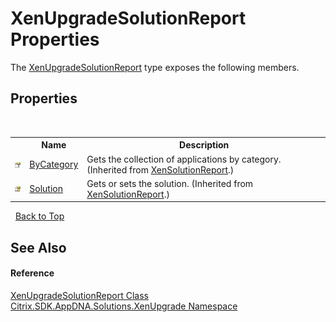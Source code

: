 # XenUpgradeSolutionReport Properties
 

The <a href="6c349aae-49af-7813-4355-343715be0c1e">XenUpgradeSolutionReport</a> type exposes the following members.


## Properties
&nbsp;<table><tr><th></th><th>Name</th><th>Description</th></tr><tr><td>![Public property](media/pubproperty.gif "Public property")</td><td><a href="3b968d0d-033e-a9ab-59b3-f7163d043e39">ByCategory</a></td><td>
Gets the collection of applications by category.
 (Inherited from <a href="c316e182-edf4-e444-b731-d465ea4c167c">XenSolutionReport</a>.)</td></tr><tr><td>![Protected property](media/protproperty.gif "Protected property")</td><td><a href="40b0ab8d-1875-5d37-69c7-fbdbe6445e42">Solution</a></td><td>
Gets or sets the solution.
 (Inherited from <a href="c316e182-edf4-e444-b731-d465ea4c167c">XenSolutionReport</a>.)</td></tr></table>&nbsp;
<a href="#xenupgradesolutionreport-properties">Back to Top</a>

## See Also


#### Reference
<a href="6c349aae-49af-7813-4355-343715be0c1e">XenUpgradeSolutionReport Class</a><br /><a href="2805b95f-a335-5d98-deaf-c0312b394eda">Citrix.SDK.AppDNA.Solutions.XenUpgrade Namespace</a><br />